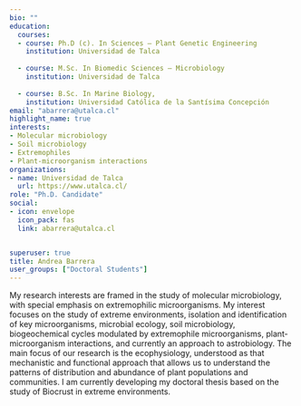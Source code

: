 ```yaml
---
bio: ""
education:
  courses:
  - course: Ph.D (c). In Sciences – Plant Genetic Engineering
    institution: Universidad de Talca
    
  - course: M.Sc. In Biomedic Sciences – Microbiology
    institution: Universidad de Talca
    
  - course: B.Sc. In Marine Biology, 
    institution: Universidad Católica de la Santísima Concepción
email: "abarrera@utalca.cl"
highlight_name: true
interests:
- Molecular microbiology
- Soil microbiology
- Extremophiles
- Plant-microorganism interactions
organizations:
- name: Universidad de Talca
  url: https://www.utalca.cl/
role: "Ph.D. Candidate"
social:
- icon: envelope
  icon_pack: fas
  link: abarrera@utalca.cl


superuser: true
title: Andrea Barrera
user_groups: ["Doctoral Students"]
---
```


My research interests are framed in the study of molecular microbiology, with special emphasis on extremophilic microorganisms. My interest focuses on the study of extreme environments, isolation and identification of key microorganisms, microbial ecology, soil microbiology, biogeochemical cycles modulated by extremophile microorganisms, plant-microorganism interactions, and currently an approach to astrobiology. The main focus of our research is the ecophysiology, understood as that mechanistic and functional approach that allows us to understand the patterns of distribution and abundance of plant populations and communities. I am currently developing my doctoral thesis based on the study of Biocrust in extreme environments.